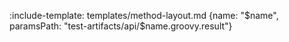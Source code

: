 :include-template: templates/method-layout.md {name: "$name", paramsPath: "test-artifacts/api/$name.groovy.result"}